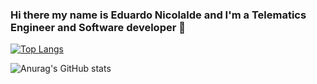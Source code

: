 ### Hi there my name is Eduardo Nicolalde and I'm a Telematics Engineer and Software developer 👋

<!--
**AaronNicolalde/AaronNicolalde** is a ✨ _special_ ✨ repository because its `README.md` (this file) appears on your GitHub profile.

Here are some ideas to get you started:

- 🔭 I’m currently working on ...
- 🌱 I’m currently learning ...
- 👯 I’m looking to collaborate on ...
- 🤔 I’m looking for help with ...
- 💬 Ask me about ...
- 📫 How to reach me: ...
- 😄 Pronouns: ...
- ⚡ Fun fact: ...
-->
<!--[![Top Langs](https://github-readme-stats.vercel.app/api/top-langs/?username=eduanico&layout=compact)](https://github.com/anuraghazra/github-readme-stats)-->
<!--[![Anurag's GitHub stats](https://github-readme-stats.vercel.app/api?username=eduanico)](https://github.com/anuraghazra/github-readme-stats)-->

[![Top Langs](https://github-readme-stats.vercel.app/api/top-langs/?username=eduanico)](https://github.com/anuraghazra/github-readme-stats)


![Anurag's GitHub stats](https://github-readme-stats.vercel.app/api?username=eduanico&show_icons=true&theme=radical)
